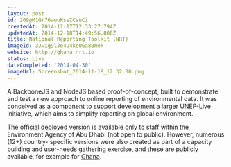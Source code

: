 ```yaml
---
layout: post
id: 209pM1Gr76awuKseICsuCi
createdAt: 2014-12-17T12:33:27.794Z
updatedAt: 2014-12-18T14:49:56.806Z
title: National Reporting Toolkit (NRT)
imageId: 3Jwig9lJo4u4keUGa80mek
website: http://ghana.nrt.io
status: Live
dateCompleted: '2014-04-30'
imageUrl: Screenshot_2014-11-18_12.32.00.png
---
```

A BackboneJS and NodeJS based proof-of-concept, built to demonstrate and test a new approach to online reporting of environmental data. It was conceived as a component to support development a larger [UNEP-Live](http://uneplive.unep.org) initiative, which aims to simplify reporting on global environment. 

The [official deployed version](http://nrt-beta.ead.ae) is available only to staff within the Environment Agency of Abu Dhabi (not open to public). However, numerous (12+) country- specific versions were also created as part of a capacity building and user-needs gathering exercise, and these are publicly available, for example for [Ghana](http://ghana.nrt.io).